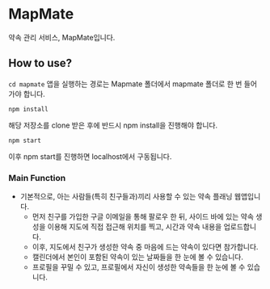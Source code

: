 # MapMate

약속 관리 서비스, MapMate입니다.

## How to use?

`cd mapmate`
앱을 실행하는 경로는 Mapmate 폴더에서 mapmate 폴더로 한 번 들어가야 합니다.

`npm install`

해당 저장소를 clone 받은 후에 반드시 npm install을 진행해야 합니다.

`npm start`

이후 npm start를 진행하면 localhost에서 구동됩니다.

### Main Function

- 기본적으로, 아는 사람들(특히 친구들과)끼리 사용할 수 있는 약속 플래닝 웹앱입니다.
  - 먼저 친구를 가입한 구글 이메일을 통해 팔로우 한 뒤, 사이드 바에 있는 약속 생성을 이용해 지도에 직접 접근해 위치를 찍고, 시간과 약속 내용을 업로드합니다.
  - 이후, 지도에서 친구가 생성한 약속 중 마음에 드는 약속이 있다면 참가합니다.
  - 캘린더에서 본인이 포함된 약속이 있는 날짜들을 한 눈에 볼 수 있습니다.
  - 프로필을 꾸밀 수 있고, 프로필에서 자신이 생성한 약속들을 한 눈에 볼 수 있습니다.
